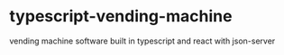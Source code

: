 # typescript-vending-machine
vending machine software built in typescript and react with json-server
